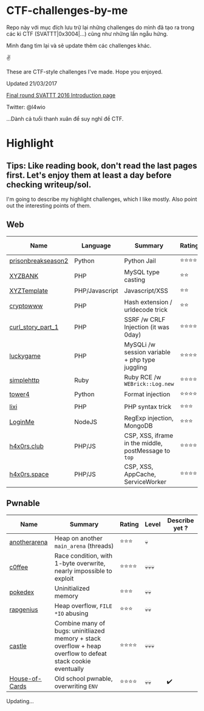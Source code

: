 # CTF-challenges-by-me

Repo này với mục đích lưu trữ lại những challenges do mình đã tạo ra trong các kì CTF (SVATTT|0x3004|...) cũng như những lần ngẫu hứng.

Mình đang tìm lại và sẽ update thêm các challenges khác.

✌

These are CTF-style challenges I've made. Hope you enjoyed.

Updated 21/03/2017


[Final round SVATTT 2016 Introduction page](https://l4wio.github.io/CTF-challenges-by-me/final.svattt.org/)

Twitter: @l4wio

...Dành cả tuổi thanh xuân để suy nghĩ đề CTF.

# Highlight
## Tips: Like reading book, don't read the last pages first. Let's enjoy them at least a day before checking writeup/sol. 
I'm going to describe my highlight challenges, which I like mostly. Also point out the interesting points of them.



## Web
Name | Language | Summary | Rating | Level | Describe yet ?
--- | --- | --- | --- | --- | --- |
[prisonbreakseason2](0x3004/150-prisonbreakseason2) | Python | Python Jail | ⭐⭐⭐⭐ | 💀💀💀 | ✔️
[XYZBANK](0x3004/200-XYZBANK) | PHP | MySQL type casting | ⭐⭐ | 💀💀 |
[XYZTemplate](0x3004/250-XYZTemplate) | PHP/Javascript | Javascript/XSS | ⭐⭐ | 💀💀 |
[cryptowww](0x3004/cryptowww) | PHP | Hash extension / urldecode trick | ⭐⭐ | 💀💀 | 
[curl_story_part_1](challs.manhluat.org/curl_story_part_1) | PHP | SSRF /w CRLF Injection (it was 0day)  | ⭐⭐⭐⭐ | 💀💀 |  
[luckygame](0ctf_final-2017/luckygame) | PHP | MySQLi /w session variable + php type juggling | ⭐⭐⭐⭐ | 💀💀💀 | ✔️
[simplehttp](svattt-2016/quals/challenges/web/simplehttp) | Ruby | Ruby RCE /w `WEBrick::Log.new` | ⭐⭐⭐⭐ | 💀💀💀 | 
[tower4](svattt-2016/final/challenges/Daemons/tower4) | Python | Format injection | ⭐⭐⭐⭐ | 💀💀 | 
[lixi](lixi_2018) | PHP | PHP syntax trick | ⭐⭐⭐ | 💀💀 | ✔️
[LoginMe](0ctf_quals-2018/LoginMe) | NodeJS | RegExp injection, MongoDB | ⭐⭐⭐ | 💀 | ✔️
[h4x0rs.club](0ctf_quals-2018/h4x0rs.club) | PHP/JS | CSP, XSS, iframe in the middle, postMessage to `top` | ⭐⭐⭐⭐ | 💀💀💀 | ✔️
[h4x0rs.space](0ctf_quals-2018/h4x0rs.space) | PHP/JS | CSP, XSS, AppCache, ServiceWorker | ⭐⭐⭐⭐ | 💀💀💀 | ✔️


## Pwnable 
Name | Summary | Rating | Level | Describe yet ?
--- | --- | --- | --- | --- |
[anotherarena](meepwn-2017/anotherarena) | Heap on another `main_arena` (threads) | ⭐⭐⭐ | 💀 |
[c0ffee](meepwn-2017/c0ffee) | Race condition, with 1-byte overwrite, nearly impossible to exploit | ⭐⭐⭐⭐ | 💀💀💀 |
[pokedex](svattt-2015/final/pokedex) | Uninitialized memory | ⭐⭐⭐ | 💀💀 |
[rapgenius](svattt-2015/final/rapgenius) | Heap overflow, `FILE *IO` abusing | ⭐⭐⭐ | 💀💀 | 
[castle](svattt-2016/final/challenges/Daemons/castle) | Combine many of bugs: uninitliazed memory + stack overflow + heap overflow to defeat stack cookie eventually  | ⭐⭐⭐⭐ | 💀💀💀 | 
[House-of-Cards](0ctf_quals-2018/House-of-Cards) | Old school pwnable, overwriting `ENV` | ⭐⭐⭐⭐ | 💀💀 | ✔️


Updating...
